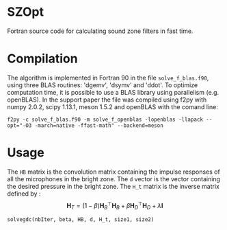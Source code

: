 # SZOpt
Fortran source code for calculating sound zone filters in fast time.

# Compilation

The algorithm is implemented in Fortran 90 in the file `solve_f_blas.f90`, using three BLAS routines: 'dgemv', 'dsymv' and 'ddot'. To optimize computation time, it is possible to use a BLAS library using parallelism (e.g. openBLAS). In the support paper the file was compiled using f2py with numpy 2.0.2, scipy 1.13.1, meson 1.5.2 and openBLAS with the comand line:

```
f2py -c solve_f_blas.f90 -m solve_f_openblas -lopenblas -llapack --opt="-O3 -march=native -ffast-math" --backend=meson
```

# Usage

The `HB` matrix is the convolution matrix containing the impulse responses of all the microphones in the bright zone. The `d` vector is the vector containing the desired pressure in the bright zone. The `H_t` matrix is the inverse matrix defined by :
$$\bm{H}_T = (1-\beta)\bm{H}_B^\top\bm{H}_B+\beta\bm{H}_D^\top\bm{H}_D+\lambda\bm{I}$$

```
solvegdc(nbIter, beta, HB, d, H_t, size1, size2)
```
